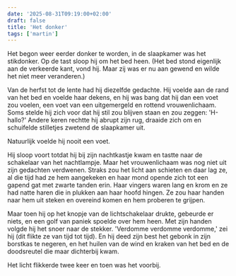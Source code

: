 ```yaml
---
date: '2025-08-31T09:19:00+02:00'
draft: false
title: 'Het donker'
tags: ['martin']
---
```


Het begon weer eerder donker te worden, in de slaapkamer was het stikdonker. Op de tast sloop hij om het bed heen. (Het bed stond eigenlijk aan de verkeerde kant, vond hij. Maar zij was er nu aan gewend en wilde het niet meer veranderen.)

Van de herfst tot de lente had hij diezelfde gedachte. Hij voelde aan de rand van het bed en voelde haar dekens, en hij was bang dat hij dan een voet zou voelen, een voet van een uitgemergeld en rottend vrouwenlichaam. Soms stelde hij zich voor dat hij stil zou blijven staan en zou zeggen: 'H-hallo?' Andere keren rechtte hij abrupt zijn rug, draaide zich om en schuifelde stilletjes zwetend de slaapkamer uit. 

Natuurlijk voelde hij nooit een voet.

Hij sloop voort totdat hij bij zijn nachtkastje kwam en tastte naar de schakelaar van het nachtlampje. Maar het vrouwenlichaam was nog niet uit zijn gedachten verdwenen. Straks zou het licht aan schieten en daar lag ze, al die tijd had ze hem aangekeken en haar mond opende zich tot een gapend gat met zwarte tanden erin. Haar vingers waren lang en krom en ze had natte haren die in plukken aan haar hoofd hingen. Ze zou haar handen naar hem uit steken en overeind komen en hem proberen te grijpen.

Maar toen hij op het knopje van de lichtschakelaar drukte, gebeurde er niets, en een golf van paniek spoelde over hem heen. Met zijn handen volgde hij het snoer naar de stekker. 'Verdomme verdomme verdomme,' zei hij (dit flikte ze van tijd tot tijd). En hij deed zijn best het gebonk in zijn borstkas te negeren, en het huilen van de wind en kraken van het bed en de doodsreutel die maar dichterbij kwam.

Het licht flikkerde twee keer en toen was het voorbij.
